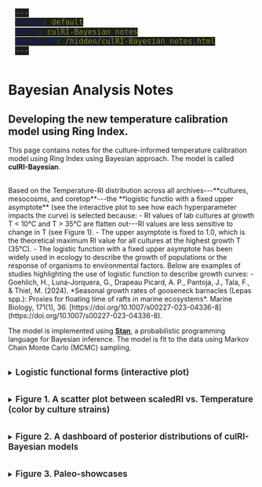 ```yaml
---
layout: default
title: culRI-Bayesian notes
permalink: /hidden/culRI-Bayesian_notes.html
---
```

<meta name="robots" content="noindex">

<style>
  /* Copy-button flash states */
  .code-display-wrapper button.copy:active i.fa-clipboard,
  .code-display-wrapper button.copy.clicked i.fa-clipboard {
    color: #E53E3E !important;
  }
  .code-display-wrapper button.copy.clicked i.fa-clipboard {
    color: #48BB78 !important;
  }

  /* Code block styling */
  pre {
    background: #1e1e1e;
    padding: 1em;
    border-radius: 0.5em;
    overflow-x: auto;
  }
  pre code {
    font-size: 1.1em;
    line-height: 1.4;
    background: #1e1e1e !important;
  }

  /* File-explorer window styles */
  .page-container {
    display: flex;
    height: 600px;
    border: 1px solid #ddd;
    margin-top: 2em;
  }
  .sidebar {
    width: 200px;
    background: #f7f7f7;
    border-right: 1px solid #ccc;
    overflow-y: auto;
    padding: 1em;
  }
  .sidebar a {
    display: block;
    margin: 0.5em 0;
    color: #0366d6;
    text-decoration: none;
  }
  .sidebar a.selected,
  .sidebar a:hover {
    text-decoration: underline;
  }
  .content {
    flex: 1;
    padding: 1em;
    overflow-y: auto;
  }
  .content section {
    display: none;
  }
  .content section.active {
    display: block;
  }
  /* Override code block inside content pane */
  .content pre {
    background: #2d2d2d;
    color: #f8f8f2;
    border-radius: 4px;
  }

  /* only indent the first level of nesting */
  details > details {
    margin-left: 1.5em;
  }

  /* if you want deeper levels to indent further, chain the > again */
  details > details > details {
    margin-left: 3em;
  }

  /* and if you only want to shift the summary line */
  details > details > summary {
    padding-left: 1.5em;
  }

</style>

<!-- Syntax highlighting with Highlight.js VS Code theme -->
<link
  rel="stylesheet"
  href="https://cdnjs.cloudflare.com/ajax/libs/highlight.js/11.7.0/styles/atom-one-dark.min.css">

<script
  src="https://cdnjs.cloudflare.com/ajax/libs/highlight.js/11.7.0/highlight.min.js">
</script>
<script>hljs.highlightAll();</script>

<script>
  document.querySelectorAll('.code-display-wrapper button.copy').forEach(btn => {
    btn.addEventListener('click', () => {
      btn.classList.add('clicked');
      setTimeout(() => btn.classList.remove('clicked'), 800);
    });
  });
</script>

# **Bayesian Analysis Notes**
## Developing the new temperature calibration model using Ring Index.

This page contains notes for the culture-informed temperature calibration model using Ring Index using Bayesian approach. The model is called **culRI-Bayesian**.

<br>
Based on the Temperature-RI distribution across all archives---**cultures, mesocosms, and coretop**---the **logistic functio with a fixed upper asymptote** (see the interactive plot to see how each hyperparameter impacts the curve) is selected because:
- RI values of lab cultures at growth T < 10&deg;C and T > 35&deg;C are flatten out---RI values are less sensitive to change in T (see Figure 1).
- The upper asymptote is fixed to 1.0, which is the theoretical maximum RI value for all cultures at the highest growth T (35&deg;C).
- The logistic function with a fixed upper asymptote has been widely used in ecology to describe the growth of populations or the response of organisms to environmental factors. Below are examples of studies highlighting the use of logistic function to describe growth curves:
  - Goehlich, H., Luna-Jorquera, G., Drapeau Picard, A. P., Pantoja, J., Tala, F., & Thiel, M. (2024). *Seasonal growth rates of gooseneck barnacles (Lepas spp.): Proxies for floating time of rafts in marine ecosystems*. Marine Biology, 171(1), 36. [https://doi.org/10.1007/s00227-023-04336-8](https://doi.org/10.1007/s00227-023-04336-8).

The model is implemented using [**Stan**](https://mc-stan.org/), a probabilistic programming language for Bayesian inference. The model is fit to the data using Markov Chain Monte Carlo (MCMC) sampling.

<br>
<details>
  <summary>
    <span style="font-size:1.25em; font-weight:600;">Logistic functional forms (interactive plot)
    </span>
  </summary>
<iframe
  src="/assets/html/logistic_fixed_upper_interactive.html"
  width="100%"
  height="600"
  frameborder="0"
></iframe>
</details>

<br>
<br>
<details>
  <summary>
    <span style="font-size:1.25em; font-weight:600;">
      Figure 1. A scatter plot between scaledRI vs. Temperature (color by culture strains)
    </span>
  </summary>
  {% include_relative /html_figures/scaledRI_vs_Temperature.html %}
  <br>
  <br>
  <details>
    <summary>Show Python example</summary>
<pre><code class="language-python">
def get_posteriors(data_dict, stan_file_name):
    from cmdstanpy import CmdStanModel
    # … rest of your function …
</code></pre>
  </details>
</details>

<br>
<br>
<details>
  <summary>
    <span style="font-size:1.25em; font-weight:600;">
    Figure 2. A dashboard of posterior distributions of culRI-Bayesian models
    </span>
  </summary>
  {% include_relative /html_figures/Bayesians_hyperparams.html %}

  <br>
  <br>
  <details>
    <summary>
      <span style="font-size:1.25em; font-weight:600;">
      RI residuals of culRI-Bayesian models
      </span>
    </summary>
    {% include_relative /html_figures/Bayesians_hyperparams_residuals.html %}
  </details>

<!-- Make a window to view all stan files dynamically -->

{% comment %}
  Grab every static file whose path contains '/hidden/stan_files/'
  (we assume you only put .stan files in there)
{% endcomment %}
{% assign stanfiles = site.static_files 
   | where_exp: "f", "f.path contains '/hidden/stan_files/'" %}
<br>
<br>
<details>
  <summary>
    <span style="font-size:1.25em; font-weight:600;">
    Stan model files
    </span>
  </summary>
  <div class="page-container">
    <nav class="sidebar">
      <strong>Stan files</strong>
      {% for f in stanfiles %}
        <a href="#{{ f.name | slugify }}">{{ f.name }}</a>
      {% endfor %}
    </nav>

    <div class="content">
      {% for f in stanfiles %}
        <section id="{{ f.name | slugify }}">
          <h3>{{ f.name }}</h3>
          {%- comment -%}
            include_relative is relative to the .md file,
            so if your page is at hidden/culRI-Bayesian_notes.md
            and your files live in hidden/stan_files/, do:
          {%- endcomment -%}

          <pre><code class="language-stan">
  {% include_relative stan_files/{{ f.name }} %}
          </code></pre>

        </section>
      {% endfor %}
    </div>
  </div>
</details>
<script>
  // same tabbing logic as before
  const links = document.querySelectorAll('.sidebar a');
  const sections = document.querySelectorAll('.content section');
  links.forEach(link => {
    link.addEventListener('click', e => {
      e.preventDefault();
      sections.forEach(s => s.classList.remove('active'));
      links.forEach(l => l.classList.remove('selected'));
      const target = document.querySelector(link.getAttribute('href'));
      target.classList.add('active');
      link.classList.add('selected');
    });
  });
  if (links.length) links[0].click();
</script>
</details>

<br>
<br>
<details>
  <summary>
    <span style="font-size:1.25em; font-weight:600;">
    Figure 3. Paleo-showcases
    </span>
  </summary>

  <br>
  <br>
  <details>
    <summary>
      <span style="font-size:1.25em; font-weight:600;">
      3.1 PETM showcase
      </span>
    </summary>
  {% include_relative /html_figures/WilsonLakePETM_showcase.html %}
  </details>

  <br>
  <br>
  <details>
    <summary>
      <span style="font-size:1.25em; font-weight:600;">
      3.2 Glacial-Interglacial showcase
      </span>
    </summary>
  {% include_relative /html_figures/MD98-2152_G-IG_showcase.html %}
  </details>
</details>